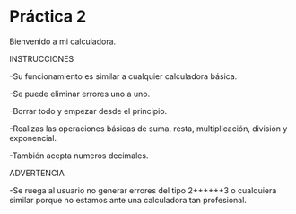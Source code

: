 # Práctica 2

Bienvenido a mi calculadora.

INSTRUCCIONES

-Su funcionamiento es similar a cualquier calculadora
básica.

-Se puede eliminar errores uno a uno.

-Borrar todo y empezar desde el principio.

-Realizas las operaciones básicas de suma, resta, multiplicación, división y exponencial.

-También acepta numeros decimales.

ADVERTENCIA

-Se ruega al usuario no generar errores del tipo 2++++++3
o cualquiera similar porque no estamos ante una calculadora tan profesional.
